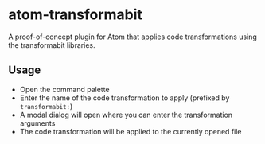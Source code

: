 # atom-transformabit

A proof-of-concept plugin for Atom that applies code transformations using the transformabit libraries.

## Usage

* Open the command palette
* Enter the name of the code transformation to apply (prefixed by `transformabit:`)
* A modal dialog will open where you can enter the transformation arguments
* The code transformation will be applied to the currently opened file
